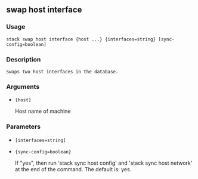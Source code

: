 ## swap host interface

### Usage

`stack swap host interface {host ...} {interfaces=string} [sync-config=boolean]`

### Description


	Swaps two host interfaces in the database.

	

### Arguments

* `[host]`

   Host name of machine


### Parameters
* `[interfaces=string]`
* `{sync-config=boolean}`

   If "yes", then run 'stack sync host config' and 'stack sync host network'
	at the end of the command. The default is: yes.


